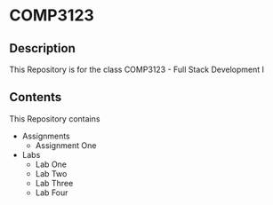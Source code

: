 # COMP3123

## Description

This Repository is for the class COMP3123 - Full Stack Development I

## Contents

This Repository contains

- Assignments
  - Assignment One
- Labs
  - Lab One
  - Lab Two
  - Lab Three
  - Lab Four
